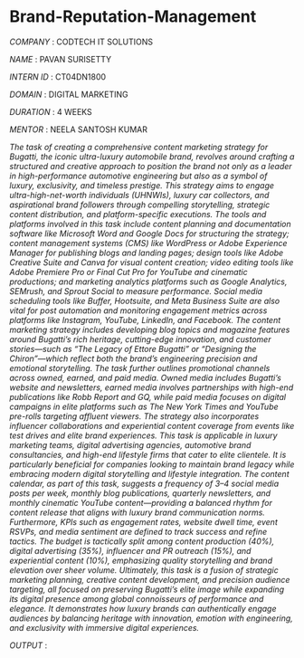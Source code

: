 # Brand-Reputation-Management

*COMPANY* : CODTECH IT SOLUTIONS

*NAME* : PAVAN SURISETTY

*INTERN ID* : CT04DN1800

*DOMAIN* : DIGITAL MARKETING

*DURATION* : 4 WEEKS

*MENTOR* : NEELA SANTOSH KUMAR 

*The task of creating a comprehensive content marketing strategy for Bugatti, the iconic ultra-luxury automobile brand, revolves around crafting a structured and creative approach to position the brand not only as a leader in high-performance automotive engineering but also as a symbol of luxury, exclusivity, and timeless prestige. This strategy aims to engage ultra-high-net-worth individuals (UHNWIs), luxury car collectors, and aspirational brand followers through compelling storytelling, strategic content distribution, and platform-specific executions. The tools and platforms involved in this task include content planning and documentation software like Microsoft Word and Google Docs for structuring the strategy; content management systems (CMS) like WordPress or Adobe Experience Manager for publishing blogs and landing pages; design tools like Adobe Creative Suite and Canva for visual content creation; video editing tools like Adobe Premiere Pro or Final Cut Pro for YouTube and cinematic productions; and marketing analytics platforms such as Google Analytics, SEMrush, and Sprout Social to measure performance. Social media scheduling tools like Buffer, Hootsuite, and Meta Business Suite are also vital for post automation and monitoring engagement metrics across platforms like Instagram, YouTube, LinkedIn, and Facebook. The content marketing strategy includes developing blog topics and magazine features around Bugatti’s rich heritage, cutting-edge innovation, and customer stories—such as “The Legacy of Ettore Bugatti” or “Designing the Chiron”—which reflect both the brand’s engineering precision and emotional storytelling. The task further outlines promotional channels across owned, earned, and paid media. Owned media includes Bugatti’s website and newsletters, earned media involves partnerships with high-end publications like Robb Report and GQ, while paid media focuses on digital campaigns in elite platforms such as The New York Times and YouTube pre-rolls targeting affluent viewers. The strategy also incorporates influencer collaborations and experiential content coverage from events like test drives and elite brand experiences. This task is applicable in luxury marketing teams, digital advertising agencies, automotive brand consultancies, and high-end lifestyle firms that cater to elite clientele. It is particularly beneficial for companies looking to maintain brand legacy while embracing modern digital storytelling and lifestyle integration. The content calendar, as part of this task, suggests a frequency of 3–4 social media posts per week, monthly blog publications, quarterly newsletters, and monthly cinematic YouTube content—providing a balanced rhythm for content release that aligns with luxury brand communication norms. Furthermore, KPIs such as engagement rates, website dwell time, event RSVPs, and media sentiment are defined to track success and refine tactics. The budget is tactically split among content production (40%), digital advertising (35%), influencer and PR outreach (15%), and experiential content (10%), emphasizing quality storytelling and brand elevation over sheer volume. Ultimately, this task is a fusion of strategic marketing planning, creative content development, and precision audience targeting, all focused on preserving Bugatti’s elite image while expanding its digital presence among global connoisseurs of performance and elegance. It demonstrates how luxury brands can authentically engage audiences by balancing heritage with innovation, emotion with engineering, and exclusivity with immersive digital experiences.*

*OUTPUT* : 

